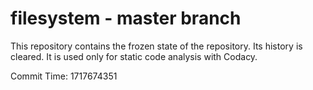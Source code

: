 # filesystem - master branch

This repository contains the frozen state of the repository.
Its history is cleared. It is used only for static code
analysis with Codacy.

Commit Time: 1717674351